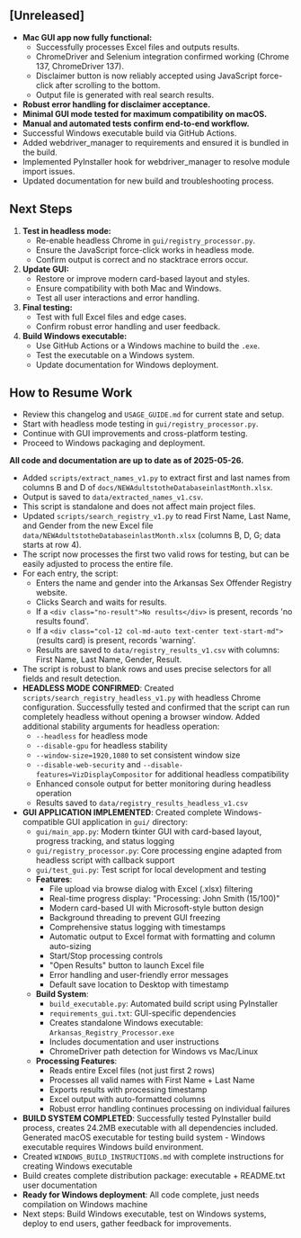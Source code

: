 ## [Unreleased]
- **Mac GUI app now fully functional:**
  - Successfully processes Excel files and outputs results.
  - ChromeDriver and Selenium integration confirmed working (Chrome 137, ChromeDriver 137).
  - Disclaimer button is now reliably accepted using JavaScript force-click after scrolling to the bottom.
  - Output file is generated with real search results.
- **Robust error handling for disclaimer acceptance.**
- **Minimal GUI mode tested for maximum compatibility on macOS.**
- **Manual and automated tests confirm end-to-end workflow.**
- Successful Windows executable build via GitHub Actions.
- Added webdriver_manager to requirements and ensured it is bundled in the build.
- Implemented PyInstaller hook for webdriver_manager to resolve module import issues.
- Updated documentation for new build and troubleshooting process.

## Next Steps
1. **Test in headless mode:**
   - Re-enable headless Chrome in `gui/registry_processor.py`.
   - Ensure the JavaScript force-click works in headless mode.
   - Confirm output is correct and no stacktrace errors occur.
2. **Update GUI:**
   - Restore or improve modern card-based layout and styles.
   - Ensure compatibility with both Mac and Windows.
   - Test all user interactions and error handling.
3. **Final testing:**
   - Test with full Excel files and edge cases.
   - Confirm robust error handling and user feedback.
4. **Build Windows executable:**
   - Use GitHub Actions or a Windows machine to build the `.exe`.
   - Test the executable on a Windows system.
   - Update documentation for Windows deployment.

## How to Resume Work
- Review this changelog and `USAGE_GUIDE.md` for current state and setup.
- Start with headless mode testing in `gui/registry_processor.py`.
- Continue with GUI improvements and cross-platform testing.
- Proceed to Windows packaging and deployment.

**All code and documentation are up to date as of 2025-05-26.**

- Added `scripts/extract_names_v1.py` to extract first and last names from columns B and D of `docs/NEWAdultstotheDatabaseinlastMonth.xlsx`.
- Output is saved to `data/extracted_names_v1.csv`.
- This script is standalone and does not affect main project files.
- Updated `scripts/search_registry_v1.py` to read First Name, Last Name, and Gender from the new Excel file `data/NEWAdultstotheDatabaseinlastMonth.xlsx` (columns B, D, G; data starts at row 4).
- The script now processes the first two valid rows for testing, but can be easily adjusted to process the entire file.
- For each entry, the script:
  - Enters the name and gender into the Arkansas Sex Offender Registry website.
  - Clicks Search and waits for results.
  - If a `<div class="no-result">No results</div>` is present, records 'no results found'.
  - If a `<div class="col-12 col-md-auto text-center text-start-md">` (results card) is present, records 'warning'.
  - Results are saved to `data/registry_results_v1.csv` with columns: First Name, Last Name, Gender, Result.
- The script is robust to blank rows and uses precise selectors for all fields and result detection.
- **HEADLESS MODE CONFIRMED**: Created `scripts/search_registry_headless_v1.py` with headless Chrome configuration. Successfully tested and confirmed that the script can run completely headless without opening a browser window. Added additional stability arguments for headless operation:
  - `--headless` for headless mode
  - `--disable-gpu` for headless stability
  - `--window-size=1920,1080` to set consistent window size
  - `--disable-web-security` and `--disable-features=VizDisplayCompositor` for additional headless compatibility
  - Enhanced console output for better monitoring during headless operation
  - Results saved to `data/registry_results_headless_v1.csv`
- **GUI APPLICATION IMPLEMENTED**: Created complete Windows-compatible GUI application in `gui/` directory:
  - `gui/main_app.py`: Modern tkinter GUI with card-based layout, progress tracking, and status logging
  - `gui/registry_processor.py`: Core processing engine adapted from headless script with callback support
  - `gui/test_gui.py`: Test script for local development and testing
  - **Features**:
    - File upload via browse dialog with Excel (.xlsx) filtering
    - Real-time progress display: "Processing: John Smith (15/100)"
    - Modern card-based UI with Microsoft-style button design
    - Background threading to prevent GUI freezing
    - Comprehensive status logging with timestamps
    - Automatic output to Excel format with formatting and column auto-sizing
    - Start/Stop processing controls
    - "Open Results" button to launch Excel file
    - Error handling and user-friendly error messages
    - Default save location to Desktop with timestamp
  - **Build System**: 
    - `build_executable.py`: Automated build script using PyInstaller
    - `requirements_gui.txt`: GUI-specific dependencies
    - Creates standalone Windows executable: `Arkansas_Registry_Processor.exe`
    - Includes documentation and user instructions
    - ChromeDriver path detection for Windows vs Mac/Linux
  - **Processing Features**:
    - Reads entire Excel files (not just first 2 rows)
    - Processes all valid names with First Name + Last Name
    - Exports results with processing timestamp
    - Excel output with auto-formatted columns
    - Robust error handling continues processing on individual failures
- **BUILD SYSTEM COMPLETED**: Successfully tested PyInstaller build process, creates 24.2MB executable with all dependencies included. Generated macOS executable for testing build system - Windows executable requires Windows build environment.
- Created `WINDOWS_BUILD_INSTRUCTIONS.md` with complete instructions for creating Windows executable
- Build creates complete distribution package: executable + README.txt user documentation
- **Ready for Windows deployment**: All code complete, just needs compilation on Windows machine
- Next steps: Build Windows executable, test on Windows systems, deploy to end users, gather feedback for improvements. 
